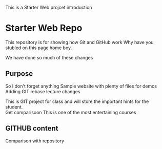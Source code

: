 This is a 
Starter Web projcet 
introduction
# Starter Web Repo

This repository is for showing how Git and GitHub work
Why have you stubled on this page home boy.

We have done so much of these changes

## Purpose
So I don't forget anything
Sample website with plenty of files for demos
Adding GIT rebase lecture changes

This is GIT project for class and will store the important hints for the student.\
Get comparisoon 
This is one of the most entertaining courses
## GITHUB content
Comparison with repository
